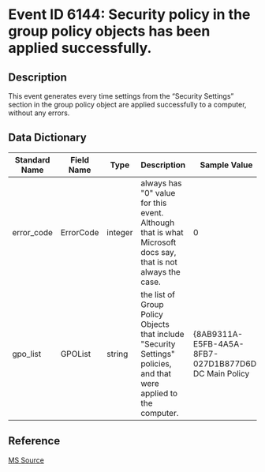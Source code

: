 # Event ID 6144: Security policy in the group policy objects has been applied successfully.

## Description

This event generates every time settings from the “Security Settings” section in the group policy object are applied successfully to a computer, without any errors.

## Data Dictionary

|Standard Name|Field Name|Type|Description|Sample Value|
|---|---|---|---|---|
|error_code|ErrorCode|integer|always has "0" value for this event. Although that is what Microsoft docs say, that is not always the case.|0|
|gpo_list|GPOList|string|the list of Group Policy Objects that include "Security Settings" policies, and that were applied to the computer.|{8AB9311A-E5FB-4A5A-8FB7-027D1B877D6D} DC Main Policy|

## Reference

[MS Source](https://github.com/MicrosoftDocs/windows-itpro-docs/blob/public/windows/security/threat-protection/auditing/event-6144.md)